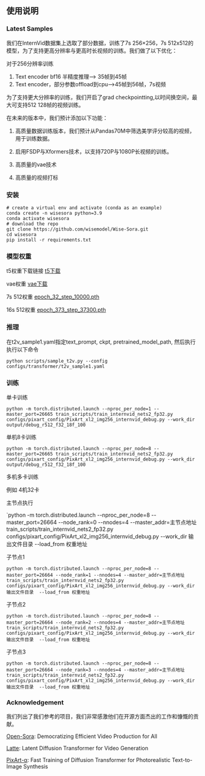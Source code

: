 ## 使用说明

### Latest Samples
我们在InternVid数据集上选取了部分数据，训练了7s 256×256，7s 512x512的模型，为了支持更高分辨率与更高时长视频的训练。我们做了以下优化：

对于256分辨率训练
1. Text encoder bf16 半精度推理——> 35帧到45帧
2. Text encoder，部分参数offload到cpu——>45帧到56帧，7s视频

为了支持更大分辨率的训练，我们开启了grad checkpointting,以时间换空间，最大可支持512 128帧的视频训练。

在未来的版本中，我们预计添加以下功能：

1. 高质量数据训练版本，我们预计从Pandas70M中筛选美学评分较高的视频，用于训练数据。

2. 启用FSDP与Xformers技术，以支持720P与1080P长视频的训练。

3. 高质量的vae技术

4. 高质量的视频打标

### 安装
```
# create a virtual env and activate (conda as an example)
conda create -n wisesora python=3.9
conda activate wisesora
# download the repo
git clone https://github.com/wisemodel/Wise-Sora.git
cd wisesora
pip install -r requirements.txt
```


### 模型权重
t5权重下载链接
[t5下载](https://huggingface.co/PixArt-alpha/PixArt-alpha/tree/main/t5-v1_1-xxl)

vae权重
[vae下载](https://huggingface.co/PixArt-alpha/PixArt-alpha/tree/main/sd-vae-ft-ema)

7s 512权重 
[epoch_32_step_10000.pth](https://www.wisemodel.cn/models/TheBestCloud/wisesora_dit/file)


16s 512权重
[epoch_373_step_37300.pth](https://www.wisemodel.cn/models/TheBestCloud/wisesora_dit/file)

### 推理
在t2v_sample1.yaml指定text_prompt, ckpt, pretrained_model_path, 然后执行执行以下命令

`python scripts/sample_t2v.py --config configs/transformer/t2v_sample1.yaml`

### 训练

单卡训练

`python -m torch.distributed.launch --nproc_per_node=1 --master_port=26665 train_scripts/train_internvid_nets2_fp32.py configs/pixart_config/PixArt_xl2_img256_internvid_debug.py --work_dir output/debug_r512_f32_18f_100`

单机8卡训练

`python -m torch.distributed.launch --nproc_per_node=8 --master_port=26665 train_scripts/train_internvid_nets2_fp32.py configs/pixart_config/PixArt_xl2_img256_internvid_debug.py --work_dir output/debug_r512_f32_18f_100`

多机多卡训练

例如 4机32卡

主节点执行

`python -m torch.distributed.launch --nproc_per_node=8 --master_port=26664 --node_rank=0 --nnodes=4 --master_addr=主节点地址 train_scripts/train_internvid_nets2_fp32.py  configs/pixart_config/PixArt_xl2_img256_internvid_debug.py --work_dir 输出文件目录  --load_from 权重地址

子节点1

`python -m torch.distributed.launch --nproc_per_node=8 --master_port=26664 --node_rank=1 --nnodes=4 --master_addr=主节点地址 train_scripts/train_internvid_nets2_fp32.py  configs/pixart_config/PixArt_xl2_img256_internvid_debug.py --work_dir 输出文件目录  --load_from 权重地址
`

子节点2

`python -m torch.distributed.launch --nproc_per_node=8 --master_port=26664 --node_rank=2 --nnodes=4 --master_addr=主节点地址 train_scripts/train_internvid_nets2_fp32.py  configs/pixart_config/PixArt_xl2_img256_internvid_debug.py --work_dir 输出文件目录  --load_from 权重地址
`

子节点3

`python -m torch.distributed.launch --nproc_per_node=8 --master_port=26664 --node_rank=3 --nnodes=4 --master_addr=主节点地址 train_scripts/train_internvid_nets2_fp32.py  configs/pixart_config/PixArt_xl2_img256_internvid_debug.py --work_dir 输出文件目录  --load_from 权重地址
`

### Acknowledgement
我们列出了我们参考的项目，我们非常感激他们在开源方面杰出的工作和慷慨的贡献。

[Open-Sora](https://github.com/hpcaitech/Open-Sora): Democratizing Efficient Video Production for All

[Latte](https://github.com/Vchitect/Latte): Latent Diffusion Transformer for Video Generation

[PixArt-α](https://github.com/PixArt-alpha/PixArt-alpha): Fast Training of Diffusion Transformer for Photorealistic Text-to-Image Synthesis